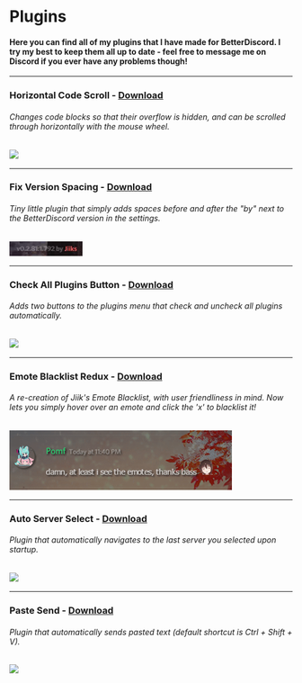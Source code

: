 # Plugins
#### Here you can find all of my plugins that I have made for BetterDiscord. I try my best to keep them all up to date - feel free to message me on Discord if you ever have any problems though!

***

### Horizontal Code Scroll - [Download](https://betterdiscord.net/ghdl?id=1021)
###### Changes code blocks so that their overflow is hidden, and can be scrolled through horizontally with the mouse wheel.
<img src="/Plugins/HorizontalCodeScroll/HorizontalCodeScrollPreview.gif?raw=true">

***

### Fix Version Spacing - [Download](https://betterdiscord.net/ghdl?id=1022)
###### Tiny little plugin that simply adds spaces before and after the "by" next to the BetterDiscord version in the settings.
<img src="/Plugins/FixVersionSpacing/FixVersionSpacingPreview.gif?raw=true">

***

### Check All Plugins Button - [Download](https://betterdiscord.net/ghdl?id=1025)
###### Adds two buttons to the plugins menu that check and uncheck all plugins automatically.
<img src="/Plugins/CheckAllPluginsButton/CheckAllPluginsButtonPreview.gif?raw=true">

***

### Emote Blacklist Redux - [Download](https://betterdiscord.net/ghdl?id=1030)
###### A re-creation of Jiik's Emote Blacklist, with user friendliness in mind. Now lets you simply hover over an emote and click the 'x' to blacklist it!
<img src="/Plugins/EmoteBlacklistRedux/EmoteBlacklistReduxPreview.gif?raw=true">

***

### Auto Server Select - [Download](https://betterdiscord.net/ghdl?id=1040)
###### Plugin that automatically navigates to the last server you selected upon startup.
<img src="/Plugins/AutoServerSelect/AutoServerSelectPreview.gif?raw=true">

***

### Paste Send - [Download](https://betterdiscord.net/ghdl?id=1045)
###### Plugin that automatically sends pasted text (default shortcut is Ctrl + Shift + V).
<img src="/Plugins/PasteSend/PasteSendPreview.gif?raw=true">

